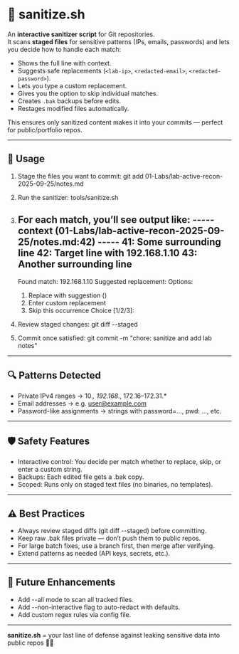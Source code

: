 # 🧹 sanitize.sh

An **interactive sanitizer script** for Git repositories.  
It scans **staged files** for sensitive patterns (IPs, emails, passwords) and lets you decide how to handle each match:

- Shows the full line with context.  
- Suggests safe replacements (`<lab-ip>`, `<redacted-email>`, `<redacted-password>`).  
- Lets you type a custom replacement.  
- Gives you the option to skip individual matches.  
- Creates `.bak` backups before edits.  
- Restages modified files automatically.  

This ensures only sanitized content makes it into your commits — perfect for public/portfolio repos.

---

## 🚀 Usage

1. Stage the files you want to commit:
   git add 01-Labs/lab-active-recon-2025-09-25/notes.md

2. Run the sanitizer:
   tools/sanitize.sh

3. For each match, you’ll see output like:
   ----- context (01-Labs/lab-active-recon-2025-09-25/notes.md:42) -----
   41: Some surrounding line
   42: Target line with 192.168.1.10
   43: Another surrounding line
   ---------------------------------
   Found match: 192.168.1.10
   Suggested replacement: <lab-ip>
   Options:
     1) Replace with suggestion (<lab-ip>)
     2) Enter custom replacement
     3) Skip this occurrence
   Choice [1/2/3]:

4. Review staged changes:
   git diff --staged

5. Commit once satisfied:
   git commit -m "chore: sanitize and add lab notes"

---

## 🔍 Patterns Detected

- Private IPv4 ranges → 10.*, 192.168.*, 172.16–172.31.*  
- Email addresses → e.g. user@example.com  
- Password-like assignments → strings with password=..., pwd: ..., etc.  

---

## 🛡️ Safety Features

- Interactive control: You decide per match whether to replace, skip, or enter a custom string.  
- Backups: Each edited file gets a .bak copy.  
- Scoped: Runs only on staged text files (no binaries, no templates).  

---

## ⚠️ Best Practices

- Always review staged diffs (git diff --staged) before committing.  
- Keep raw .bak files private — don’t push them to public repos.  
- For large batch fixes, use a branch first, then merge after verifying.  
- Extend patterns as needed (API keys, secrets, etc.).  

---

## 🔮 Future Enhancements

- Add --all mode to scan all tracked files.  
- Add --non-interactive flag to auto-redact with defaults.  
- Add custom regex rules via config file.  

---

**sanitize.sh** = your last line of defense against leaking sensitive data into public repos 🚫🔑
